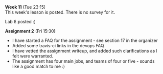 **Week 11** (Tue 23:15)  
This week's lesson is posted. There is no survey for it.

Lab 8 posted :)

**Assignment 2** (Fri 15:30)
- I have started a FAQ for the assignment - see section 17 in the organizer
- Added some travis-ci links in the devops FAQ
- I have vetted the assignment writeup, and added such
clarifications as I felt were warranted.
- The assignment has four main jobs, and teams of four or five -
sounds like a good match to me :)

